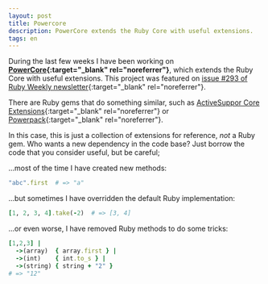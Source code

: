 ```yaml
---
layout: post
title: Powercore
description: PowerCore extends the Ruby Core with useful extensions.
tags: en
---
```


During the last few weeks I have been working on **[PowerCore][1]{:target="_blank" rel="noreferrer"}**,
which extends the Ruby Core with useful extensions. This project
was featured on [issue #293 of Ruby Weekly newsletter][4]{:target="_blank" rel="noreferrer"}.

There are Ruby gems that do something similar, such as
[ActiveSuppor Core Extensions][2]{:target="_blank" rel="noreferrer"} or [Powerpack][3]{:target="_blank" rel="noreferrer"}.

In this case, this is just a collection of extensions for reference, *not* a
Ruby gem. Who wants a new dependency in the code base? Just borrow the code
that you consider useful, but be careful;

...most of the time I have created new methods:

```ruby
"abc".first  # => "a"
```

...but sometimes I have overridden the default Ruby implementation:

```ruby
[1, 2, 3, 4].take(-2)  # => [3, 4]
```

...or even worse, I have removed Ruby methods to do some tricks:

```ruby
[1,2,3] |
  ->(array)  { array.first } |
  ->(int)    { int.to_s } |
  ->(string) { string + "2" }
# => "12"
```


[1]: https://github.com/arturoherrero/powercore
[2]: http://edgeguides.rubyonrails.org/active_support_core_extensions.html
[3]: https://github.com/bbatsov/powerpack
[4]: http://rubyweekly.com/issues/293
